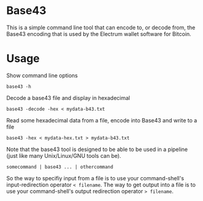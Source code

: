 Base43
======

This is a simple command line tool that can encode to, or decode from, the
Base43 encoding that is used by the Electrum wallet software for Bitcoin.

Usage
=====

Show command line options

    base43 -h

Decode a base43 file and display in hexadecimal

    base43 -decode -hex < mydata-b43.txt

Read some hexadecimal data from a file, encode into Base43 and write to a file

    base43 -hex < mydata-hex.txt > mydata-b43.txt

Note that the base43 tool is designed to be able to be used in a pipeline 
(just like many Unix/Linux/GNU tools can be).

    somecommand | base43 ... | othercommand

So the way to specifiy input from a file is to use your command-shell's
input-redirection operator `< filename`. The way to get output  into a file is
to use your command-shell's output redirection operator `> filename`.
